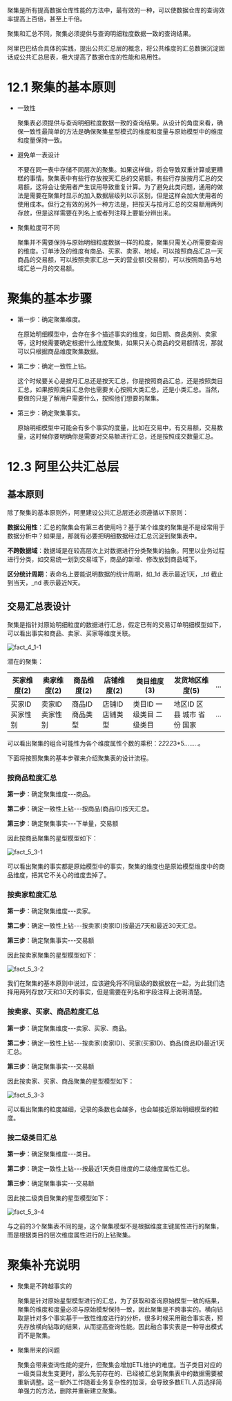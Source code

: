 聚集是所有提高数据仓库性能的方法中，最有效的一种，可以使数据仓库的查询效率提高上百倍，甚至上千倍。

聚集和汇总不同，聚集必须提供与查询明细粒度数据一致的查询结果。

阿里巴巴结合具体的实践，提出公共汇总层的概念，将公共维度的汇总数据沉淀固话成公共汇总层表，极大提高了数据仓库的性能和易用性。



# 12.1 聚集的基本原则

- 一致性

  聚集表必须提供与查询明细粒度数据一致的查询结果。从设计的角度来看，确保一致性最简单的方法是确保聚集星型模式的维度和度量与原始模型中的维度和度量保持一致。

  

- 避免单一表设计

  不要在同一表中存储不同层次的聚集。如果这样做，将会导致双重计算或更糟糕的事情。聚集表中有些行存放按天汇总的交易额，有些行存放按月汇总的交易额，这将会让使用者产生误用导致重复计算。为了避免此类问题，通用的做法是需要在聚集时显示的加入数据层级列以示区别，但是这样会加大使用者的使用成本。但行之有效的另外一种方法是，把按天与按月汇总的交易额用两列存放，但是这样需要在列名上或者列注释上要能分辨出来。

  

- 聚集粒度可不同

  聚集并不需要保持与原始明细粒度数据一样的粒度，聚集只需关心所需要查询的维度。订单涉及的维度有商品、买家、卖家、地域，可以按照商品汇总一天商品的交易额，可以按照卖家汇总一天的营业额(交易额)，可以按照商品与地域汇总一月的交易额。

# 聚集的基本步骤

- 第一步：确定聚集维度。

  在原始明细模型中，会存在多个描述事实的维度，如日期、商品类别、卖家等，这时候需要确定根据什么维度聚集，如果只关心商品的交易额情况，那就可以只根据商品维度聚集数据。

  

- 第二步：确定一致性上钻。

  这个时候要关心是按月汇总还是按天汇总，你是按照商品汇总，还是按照类目汇总，如果按照类目汇总你也需要关心按照大类汇总，还是小类汇总。当然，要做的只是了解用户需要什么，按照他们想要的聚集。

  

- 第三步：确定聚集事实。

  原始明细模型中可能会有多个事实的度量，比如在交易中，有交易额，交易数量，这时候你要明确你是需要对交易额进行汇总，还是按照成交数量汇总。

# 12.3 阿里公共汇总层

## 基本原则

除了聚集的基本原则外，阿里建设公共汇总层还必须遵循以下原则：

**数据公用性**：汇总的聚集会有第三者使用吗？基于某个维度的聚集是不是经常用于数据分析中？如果是，那就有必要把明细数据经过汇总沉淀到聚集表中。

**不跨数据域**：数据域是在较高层次上对数据进行分类聚集的抽象。阿里以业务过程进行分类，如交易统一划到交易域下，商品的新增、修改放到商品域下。

**区分统计周期**：表命名上要能说明数据的统计周期，如_1d 表示最近1天，_td 截止到当天，_nd 表示最近N天。

## 交易汇总表设计

聚集是指针对原始明细粒度的数据进行汇总，假定已有的交易订单明细模型如下，可以看出事实和商品、卖家、买家等维度关联。

![fact_4_1-1](http://aligitlab.oss-cn-hangzhou-zmf.aliyuncs.com/uploads/yongwei.wangyw/model/94b78409158e1c1c11d55bc0bc514c3c/fact_4_1-1.png)

潜在的聚集：



| 买家维度(2)     | 卖家维度(2)     | 商品维度(2)     | 店铺维度(2)     | 类目维度(3)              | 发货地区维度(5)            | ...  |
| --------------- | --------------- | --------------- | --------------- | ------------------------ | -------------------------- | ---- |
| 买家ID 买家性别 | 卖家ID 卖家性别 | 商品ID 商品类型 | 店铺ID 店铺类型 | 类目ID 一级类目 二级类目 | 地区ID 区县 城市 省份 国家 | ...  |


可以看出聚集的组合可能性为各个维度属性个数的乘积：2*2*2*2*3*5……..。

下面将按照聚集的基本步骤来介绍聚集表的设计流程。



### 按商品粒度汇总

**第一步**：确定聚集维度---商品。

**第二步**：确定一致性上钻---按商品(商品ID)按天汇总。

**第三步**：确定聚集事实---下单量，交易额

因此按商品聚集的星型模型如下：

![fact_5_3-1](http://aligitlab.oss-cn-hangzhou-zmf.aliyuncs.com/uploads/yongwei.wangyw/model/d54d1c9db3e28293e1b3716bd2adf1ac/fact_5_3-1.png)

可以看出聚集的事实都是原始模型中的事实，聚集的维度也是原始模型维度中的商品维度，把其它不关心的维度去掉了。



### 按卖家粒度汇总

**第一步**：确定聚集维度---卖家。

**第二步**：确定一致性上钻---按卖家(卖家ID)按最近7天和最近30天汇总。

**第三步**：确定聚集事实---交易额

因此按卖家聚集的星型模型如下：

![fact_5_3-2](http://aligitlab.oss-cn-hangzhou-zmf.aliyuncs.com/uploads/yongwei.wangyw/model/a4fb6b27b567133b2a4df95bea11eecb/fact_5_3-2.png)

我们在聚集的基本原则中说过，应该避免将不同层级的数据放在一起，为此我们选择用两列存放7天和30天的事实，但是需要在列名和字段注释上说明清楚。



### 按卖家、买家、商品粒度汇总

**第一步**：确定聚集维度---卖家、买家、商品。

**第二步**：确定一致性上钻---按卖家(卖家ID)、买家(买家ID)、商品(商品ID)最近1天汇总。

**第三步**：确定聚集事实---交易额

因此按卖家、买家、商品聚集的星型模型如下：

![fact_5_3-3](http://aligitlab.oss-cn-hangzhou-zmf.aliyuncs.com/uploads/yongwei.wangyw/model/4d54f10266b1bedb3207fe5aa334364f/fact_5_3-3.png)

可以看出聚集的粒度越细，记录的条数也会越多，也会越接近原始明细模型的粒度。



### 按二级类目汇总

**第一步**：确定聚集维度---类目。

**第二步**：确定一致性上钻---按最近1天类目维度的二级维度属性汇总。

**第三步**：确定聚集事实---交易额

因此按二级类目聚集的星型模型如下：

![fact_5_3-4](http://aligitlab.oss-cn-hangzhou-zmf.aliyuncs.com/uploads/yongwei.wangyw/model/78b7819e478ed4fad5402a64f5b234b8/fact_5_3-4.png)

与之前的3个聚集表不同的是，这个聚集模型不是根据维度主键属性进行的聚集，而是根据类目的层次维度属性进行的上钻聚集。

# 聚集补充说明

- 聚集是不跨越事实的

  聚集是针对原始星型模型进行的汇总，为了获取和查询原始模型一致的结果，聚集的维度和度量必须与原始模型保持一致，因此聚集是不跨事实的。横向钻取是针对多个事实基于一致性维度进行的分析，很多时候采用融合事实表，预先存放横向钻取的结果，从而提高查询性能。因此融合事实表是一种导出模式而不是聚集。

  

- 聚集带来的问题

  聚集会带来查询性能的提升，但聚集会增加ETL维护的难度。当子类目对应的一级类目发生变更时，那么先前存在的、已经被汇总到聚集表中的数据需要被重新调整。这一额外工作随着业务复杂性的加深，会导致多数ETL人员选择简单强力的方法，删除并重新建立聚集。